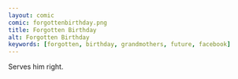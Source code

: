 ```yaml
---
layout: comic
comic: forgottenbirthday.png
title: Forgotten Birthday
alt: Forgotten Birthday
keywords: [forgotten, birthday, grandmothers, future, facebook]
---
```


Serves him right.